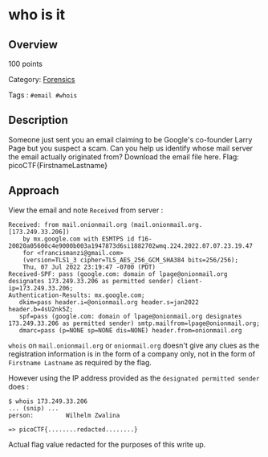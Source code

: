 # who is it #

## Overview ##

100 points

Category: [Forensics](../)

Tags : `#email #whois`

## Description ##

Someone just sent you an email claiming to be Google's co-founder Larry Page but you suspect a scam.
Can you help us identify whose mail server the email actually originated from?
Download the email file here. Flag: picoCTF{FirstnameLastname}

## Approach ##

View the email and note `Received` from server :

    Received: from mail.onionmail.org (mail.onionmail.org. [173.249.33.206])
        by mx.google.com with ESMTPS id f16-20020a05600c4e9000b003a1947873d6si1882702wmq.224.2022.07.07.23.19.47
        for <francismanzi@gmail.com>
        (version=TLS1_3 cipher=TLS_AES_256_GCM_SHA384 bits=256/256);
        Thu, 07 Jul 2022 23:19:47 -0700 (PDT)
    Received-SPF: pass (google.com: domain of lpage@onionmail.org designates 173.249.33.206 as permitted sender) client-ip=173.249.33.206;
    Authentication-Results: mx.google.com;
       dkim=pass header.i=@onionmail.org header.s=jan2022 header.b=4sU2nk5Z;
       spf=pass (google.com: domain of lpage@onionmail.org designates 173.249.33.206 as permitted sender) smtp.mailfrom=lpage@onionmail.org;
       dmarc=pass (p=NONE sp=NONE dis=NONE) header.from=onionmail.org

`whois` on `mail.onionmail.org` or `onionmail.org` doesn't give any clues as the registration information is in the form of a company only, not in the form of `Firstname Lastname` as required by the flag.

However using the IP address provided as the `designated permitted sender` does :

    $ whois 173.249.33.206
    ... (snip) ...
    person:         Wilhelm Zwalina

    => picoCTF{........redacted........}

Actual flag value redacted for the purposes of this write up.    